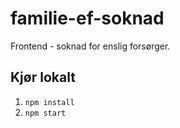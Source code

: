 # familie-ef-soknad
Frontend - soknad for enslig forsørger.

## Kjør lokalt
1. `npm install`
2. `npm start`
